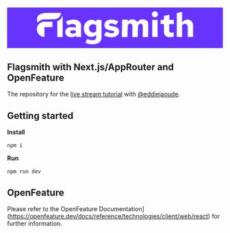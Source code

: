 [![Feature Flag, Remote Config and A/B Testing platform, Flagsmith](https://github.com/Flagsmith/flagsmith/raw/main/static-files/hero.png)](https://www.flagsmith.com/)

## Flagsmith with Next.js/AppRouter and OpenFeature

The repository for the [live stream tutorial](https://www.youtube.com/watch?v=u9TjbtZX4Zg) with [@eddiejaoude](https://twitter.com/eddiejaoude).

## Getting started


**Install**

```
npm i
```

**Run**
```
npm run dev
```

## OpenFeature

Please refer to the OpenFeature Documentation](https://openfeature.dev/docs/reference/technologies/client/web/react) for further information.


